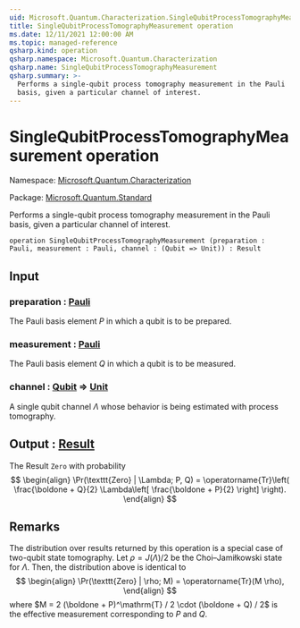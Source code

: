 ```yaml
---
uid: Microsoft.Quantum.Characterization.SingleQubitProcessTomographyMeasurement
title: SingleQubitProcessTomographyMeasurement operation
ms.date: 12/11/2021 12:00:00 AM
ms.topic: managed-reference
qsharp.kind: operation
qsharp.namespace: Microsoft.Quantum.Characterization
qsharp.name: SingleQubitProcessTomographyMeasurement
qsharp.summary: >-
  Performs a single-qubit process tomography measurement in the Pauli
  basis, given a particular channel of interest.
---
```


# SingleQubitProcessTomographyMeasurement operation

Namespace: [Microsoft.Quantum.Characterization](xref:Microsoft.Quantum.Characterization)

Package: [Microsoft.Quantum.Standard](https://nuget.org/packages/Microsoft.Quantum.Standard)


Performs a single-qubit process tomography measurement in the Paulibasis, given a particular channel of interest.

```qsharp
operation SingleQubitProcessTomographyMeasurement (preparation : Pauli, measurement : Pauli, channel : (Qubit => Unit)) : Result
```


## Input

### preparation : [Pauli](xref:microsoft.quantum.qsharp.valueliterals#pauli-literals)

The Pauli basis element $P$ in which a qubit is to be prepared.


### measurement : [Pauli](xref:microsoft.quantum.qsharp.valueliterals#pauli-literals)

The Pauli basis element $Q$ in which a qubit is to be measured.


### channel : [Qubit](xref:microsoft.quantum.qsharp.valueliterals#qubit-literals) => [Unit](xref:microsoft.quantum.qsharp.valueliterals#unit-literal) 

A single qubit channel $\Lambda$ whose behavior is being estimatedwith process tomography.



## Output : [Result](xref:microsoft.quantum.qsharp.valueliterals#result-literal)

The Result `Zero` with probability$$\begin{align}\Pr(\texttt{Zero} | \Lambda; P, Q) = \operatorname{Tr}\left(\frac{\boldone + Q}{2} \Lambda\left[\frac{\boldone + P}{2}\right]\right).\end{align}$$

## Remarks

The distribution over results returned by this operation is a specialcase of two-qubit state tomography. Let $\rho = J(\Lambda) / 2$ bethe Choi–Jamiłkowski state for $\Lambda$. Then, the distribution aboveis identical to$$\begin{align}\Pr(\texttt{Zero} | \rho; M) = \operatorname{Tr}(M \rho),\end{align}$$where $M = 2 (\boldone + P)^\mathrm{T} / 2 \cdot (\boldone + Q) / 2$is the effective measurement corresponding to $P$ and $Q$.